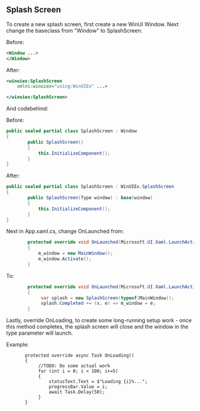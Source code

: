 ## Splash Screen

To create a new splash screen, first create a new WinUI Window.
Next change the baseclass from "Window" to SplashScreen:

Before:
```xml
<Window ...>
</Window>
```
After:
```xml
<winuiex:SplashScreen
    xmlns:winuiex="using:WinUIEx" ...>

</winuiex:SplashScreen>
```
And codebehind:

Before:
```cs
public sealed partial class SplashScreen : Window
{
        public SplashScreen()
        {
            this.InitializeComponent();
        }
}
```
After:
```cs
public sealed partial class SplashScreen : WinUIEx.SplashScreen
{
        public SplashScreen(Type window) : base(window)
        {
            this.InitializeComponent();
        }
}
```

Next in App.xaml.cs, change OnLaunched from:
```cs
        protected override void OnLaunched(Microsoft.UI.Xaml.LaunchActivatedEventArgs args)
        {
            m_window = new MainWindow();
            m_window.Activate();
        }
```
To:
```cs
        protected override void OnLaunched(Microsoft.UI.Xaml.LaunchActivatedEventArgs args)
        {
             var splash = new SplashScreen(typeof(MainWindow));
             splash.Completed += (s, e) => m_window = e;
        }
```

Lastly, override OnLoading, to create some long-running setup work - once this method completes, the splash screen will close and the window in the type parameter will launch.

Example:
```
       protected override async Task OnLoading()
       {
            //TODO: Do some actual work
            for (int i = 0; i < 100; i+=5)
            {
                statusText.Text = $"Loading {i}%...";
                progressBar.Value = i;
                await Task.Delay(50);
            }
       }
```